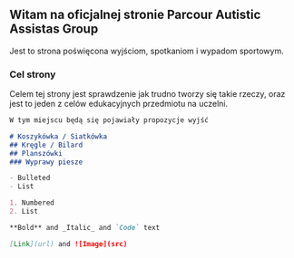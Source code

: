 ## Witam na oficjalnej stronie Parcour Autistic Assistas Group

Jest to strona poświęcona wyjściom, spotkaniom i wypadom sportowym.

### Cel strony

Celem tej strony jest sprawdzenie jak trudno tworzy się takie rzeczy, oraz jest to jeden z celów edukacyjnych przedmiotu na uczelni.

```markdown
W tym miejscu będą się pojawiały propozycje wyjść

# Koszykówka / Siatkówka
## Kręgle / Bilard
## Planszówki
### Wyprawy piesze

- Bulleted
- List

1. Numbered
2. List

**Bold** and _Italic_ and `Code` text

[Link](url) and ![Image](src)
```
